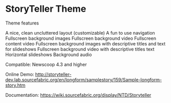 StoryTeller Theme 
========


Theme features

A nice, clean uncluttered layout (customizable)
A fun to use navigation
Fullscreen background images 
Fullscreen background video
Fullscreen content video
Fullscreen background images with descriptive titles and text for slideshows
Fullscreen background video with descriptive titles text
Horizontal slideshows
Background audio


   

Compatible: Newscoop 4.3 and higher

Online Demo: http://storyteller-dev.lab.sourcefabric.org/en/longform/samplestory/159/Sample-longform-story.htm

Documentation: https://wiki.sourcefabric.org/display/NTD/Storyteller
